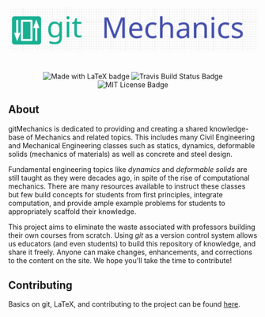 <p align="center">
<img src="./assets/images/gitMechanics.svg" alt="Project Logo">
</p>
<h1 align="center"></h1>
<p align="center">
  <img src="https://img.shields.io/badge/Made%20with-LaTeX-1f425f.svg" alt="Made with LaTeX badge">
  <img src="https://travis-ci.org/BrianChevalier/gitMechanics.svg?branch=master" alt="Travis Build Status Badge">
  <img src="https://img.shields.io/npm/l/express.svg" alt="MIT License Badge">
</p>

## About
gitMechanics is dedicated to providing and creating a shared knowledge-base of Mechanics and related topics. This includes many Civil Engineering and Mechanical Engineering classes such as statics, dynamics, deformable solids (mechanics of materials) as well as concrete and steel design.

Fundamental engineering topics like *dynamics* and *deformable solids* are still taught as they were decades ago, in spite of the rise of computational mechanics. There are many resources available to instruct these classes but few build concepts for students from first principles, integrate computation, and provide ample example problems for students to appropriately scaffold their knowledge.

This project aims to eliminate the waste associated with professors building their own courses from scratch. Using *git* as a version control system allows us educators (and even students) to build this repository of knowledge, and share it freely. Anyone can make changes, enhancements, and corrections to the content on the site. We hope you'll take the time to contribute!

## Contributing


Basics on git, LaTeX, and contributing to the project can be found [here](http://www.gitmechanics.com/Contributing/Main.pdf).
